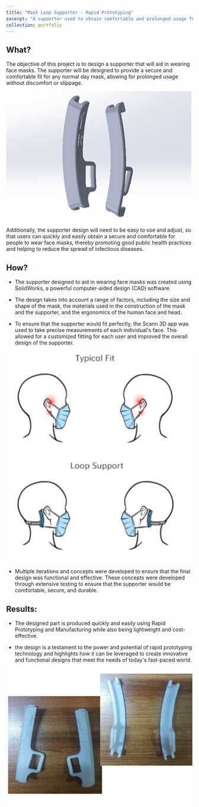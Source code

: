 ```yaml
---
title: "Mask Loop Supporter - Rapid Prototyping"
excerpt: "A supporter used to obtain comfortable and prolonged usage for any normal day masks.<br/><img src='/images/mask1.png'>"
collection: portfolio
---
```


**What?** 
---

The objective of this project is to design a supporter that will aid in wearing face masks. The supporter will be designed to provide a secure and comfortable fit for any normal day mask, allowing for prolonged usage without discomfort or slippage. 

![mask1](/images/mask1.png)

Additionally, the supporter design will need to be easy to use and adjust, so that users can quickly and easily obtain a secure and comfortable for people to wear face masks, thereby promoting good public health practices and helping to reduce the spread of infectious diseases.


**How?**
---

- The supporter designed to aid in wearing face masks was created using SolidWorks, a powerful computer-aided design (CAD) software. 

- The design takes into account a range of factors, including the size and shape of the mask, the materials used in the construction of the mask and the supporter, and the ergonomics of the human face and head.

- To ensure that the supporter would fit perfectly, the Scann 3D app was used to take precise measurements of each individual's face. This allowed for a customized fitting for each user and improved the overall design of the supporter.

![mask2](/images/mask2.png)

- Multiple iterations and concepts were developed to ensure that the final design was functional and effective. These concepts were developed through extensive testing to ensure that the supporter would be comfortable, secure, and durable.

Results:
---

- The designed part is produced quickly and easily using Rapid Prototyping and Manufacturing while also being lightweight and cost-effective.

- the design is a testament to the power and potential of rapid prototyping technology and highlights how it can be leveraged to create innovative and functional designs that meet the needs of today's fast-paced world.

![mask3](/images/mask3.png)